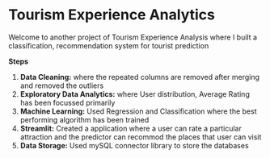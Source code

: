 # Tourism Experience Analytics

Welcome to another project of Tourism Experience Analysis where I built a classification, recommendation system for tourist prediction

**Steps**

1. **Data Cleaning:** where the repeated columns are removed after merging and removed the outliers
2. **Exploratory Data Analytics:** where User distribution, Average Rating has been focussed primarily
3. **Machine Learning:** Used Regression and Classification where the best performing algorithm has been trained
4. **Streamlit:** Created a application where a user can rate a particular attraction and the predictor can recommod the places that user can visit
5. **Data Storage:** Used mySQL connector library to store the databases

